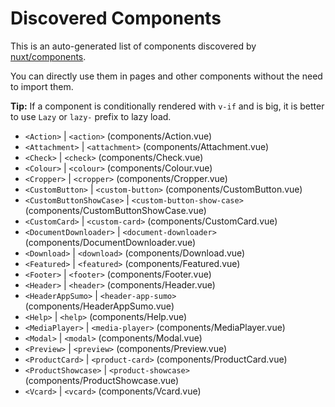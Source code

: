 # Discovered Components

This is an auto-generated list of components discovered by [nuxt/components](https://github.com/nuxt/components).

You can directly use them in pages and other components without the need to import them.

**Tip:** If a component is conditionally rendered with `v-if` and is big, it is better to use `Lazy` or `lazy-` prefix to lazy load.

- `<Action>` | `<action>` (components/Action.vue)
- `<Attachment>` | `<attachment>` (components/Attachment.vue)
- `<Check>` | `<check>` (components/Check.vue)
- `<Colour>` | `<colour>` (components/Colour.vue)
- `<Cropper>` | `<cropper>` (components/Cropper.vue)
- `<CustomButton>` | `<custom-button>` (components/CustomButton.vue)
- `<CustomButtonShowCase>` | `<custom-button-show-case>` (components/CustomButtonShowCase.vue)
- `<CustomCard>` | `<custom-card>` (components/CustomCard.vue)
- `<DocumentDownloader>` | `<document-downloader>` (components/DocumentDownloader.vue)
- `<Download>` | `<download>` (components/Download.vue)
- `<Featured>` | `<featured>` (components/Featured.vue)
- `<Footer>` | `<footer>` (components/Footer.vue)
- `<Header>` | `<header>` (components/Header.vue)
- `<HeaderAppSumo>` | `<header-app-sumo>` (components/HeaderAppSumo.vue)
- `<Help>` | `<help>` (components/Help.vue)
- `<MediaPlayer>` | `<media-player>` (components/MediaPlayer.vue)
- `<Modal>` | `<modal>` (components/Modal.vue)
- `<Preview>` | `<preview>` (components/Preview.vue)
- `<ProductCard>` | `<product-card>` (components/ProductCard.vue)
- `<ProductShowcase>` | `<product-showcase>` (components/ProductShowcase.vue)
- `<Vcard>` | `<vcard>` (components/Vcard.vue)
